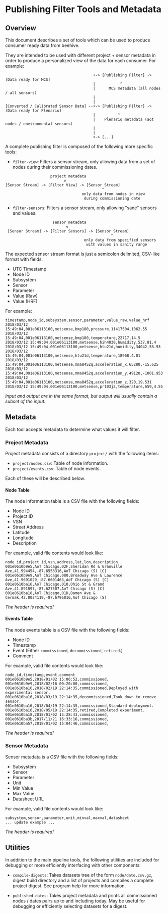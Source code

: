 # Publishing Filter Tools and Metadata

## Overview

This document describes a set of tools which can be used to produce consumer
ready data from beehive.

They are intended to be used with different project + sensor metadata in order
to produce a personalized view of the data for each consumer. For example:

```
                                       +-> [Publishing Filter] -> [Data ready for MCS]
                                       |           ^
                                       |      MCS metadata (all nodes / all sensors)
                                       |
                                       |
[Converted / Calibrated Sensor Data] --+-> [Publishing Filter] -> [Data ready for Plenario]
                                       |          ^
                                       |    Plenario metadata (aot nodes / environmental sensors)
                                       |
                                       |
                                       +-> [...]
```

A complete publishing filter is composed of the following more specific tools:

* `filter-view`: Filters a sensor stream, only allowing data from a set of nodes during their commissioning dates.
```
                    project metadata
                          v
[Sensor Stream] -> [Filter View] -> [Sensor Stream]
                                           ^
                                  only data from nodes in view
                                   during commissioning date
```

* `filter-sensors`: Filters a sensor stream, only allowing "sane" sensors and values.
```
                     sensor metadata
                           v
 [Sensor Stream] -> [Filter Sensors] -> [Sensor Stream]
                                               ^
                                   only data from specified sensors
                                    with values in sanity range
```

The expected sensor stream format is just a semicolon delimited, CSV-like format with fields:

* UTC Timestamp
* Node ID
* Subsystem
* Sensor
* Parameter
* Value (Raw)
* Value (HRF)

For example:

```
timestamp,node_id,subsystem,sensor,parameter,value_raw,value_hrf
2018/03/12 15:49:04,001e06113100,metsense,bmp180,pressure,11417504,1062.55
2018/03/12 15:49:04,001e06113100,metsense,bmp180,temperature,22717,14.5
2018/03/12 15:49:04,001e06113100,metsense,hih4030,humidity,537,81.4
2018/03/12 15:49:04,001e06113100,metsense,htu21d,humidity,34042,58.93
2018/03/12 15:49:04,001e06113100,metsense,htu21d,temperature,18968,4.01
2018/03/12 15:49:04,001e06113100,metsense,mma8452q,acceleration_x,65280,-15.625
2018/03/12 15:49:04,001e06113100,metsense,mma8452q,acceleration_y,49120,-1001.953
2018/03/12 15:49:04,001e06113100,metsense,mma8452q,acceleration_z,320,19.531
2018/03/12 15:49:04,001e06113100,metsense,pr103j2,temperature,659,4.55
```

_Input and output are in the same format, but output will usually contain a subset of the input._

## Metadata

Each tool accepts metadata to determine what values it will filter.

### Project Metadata

Project metadata consists of a directory `project/` with the following items:

* `project/nodes.csv`: Table of node information.
* `project/events.csv`: Table of node events.

Each of these will be described below.

#### Node Table

The node information table is a CSV file with the following fields:

* Node ID
* Project ID
* VSN
* Street Address
* Latitude
* Longitude
* Description

For example, valid file contents would look like:

```
node_id,project_id,vsn,address,lat,lon,description
001e0610b9e5,AoT Chicago,02F,Sheridan Rd & Granville Ave,41.994454,-87.6553316,AoT Chicago (S) [C]
001e0610b9e9,AoT Chicago,080,Broadway Ave & Lawrence Ave,41.9691029,-87.6601463,AoT Chicago (S) [C]
001e0610ba16,AoT Chicago,010,Ohio St & Grand Ave,41.891897,-87.627507,AoT Chicago (S) [C]
001e0610ba18,AoT Chicago,01D,Damen Ave & Cermak,42.0024119,-87.6796016,AoT Chicago (S)
```

_The header is required!_

#### Events Table

The node events table is a CSV file with the following fields:

* Node ID
* Timestamp
* Event (Either `commissioned`, `decommissioned`, `retired`.)
* Comment

For example, valid file contents would look like:

```
node_id,timestamp,event,comment
001e0610b9e5,2018/01/02 15:06:52,commissioned,
001e0610b9e9,2018/02/16 00:20:00,commissioned,
001e0610ba16,2018/02/19 22:14:35,commissioned,Deployed with experimental sensor.
001e0610ba16,2018/03/19 22:14:35,decommissioned,Took down to remove sensor.
001e0610ba16,2018/04/19 22:14:35,commissioned,Standard deployment.
001e0610ba16,2018/05/19 22:14:35,retired,Completed experiment.
001e0610ba18,2018/01/02 15:28:43,commissioned,
001e0610ba3b,2017/11/21 16:33:16,commissioned,
001e0610ba57,2018/01/02 15:04:46,commissioned,
```

_The header is required!_

### Sensor Metadata

Sensor metadata is a CSV file with the following fields:

* Subsystem
* Sensor
* Parameter
* Unit
* Min Value
* Max Value
* Datasheet URL

For example, valid file contents would look like:

```
subsystem,sensor,parameter,unit,minval,maxval,datasheet
... update example ...
```

_The header is required!_

## Utilities

In addition to the main pipeline tools, the following utilities are included for
debugging or more efficiently interfacing with other components:

* `compile-digests`: Takes datasets tree of the form `node/date.csv.gz`, digest
build directory and a list of projects and compiles a complete project digest.
See program help for more information.

* `published-dates`: Takes project metadata and prints all commissioned nodes /
dates pairs up to and including today. May be useful for debugging or efficiently
selecting datasets for a digest.
